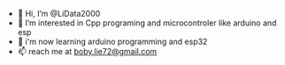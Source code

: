 - 👋 Hi, I’m @LiData2000
- 👀 I’m interested in Cpp programing and microcontroler like arduino and esp
- 🌱 i'm now learning arduino programming and esp32
- 📫 reach me at boby.lie72@gmail.com


